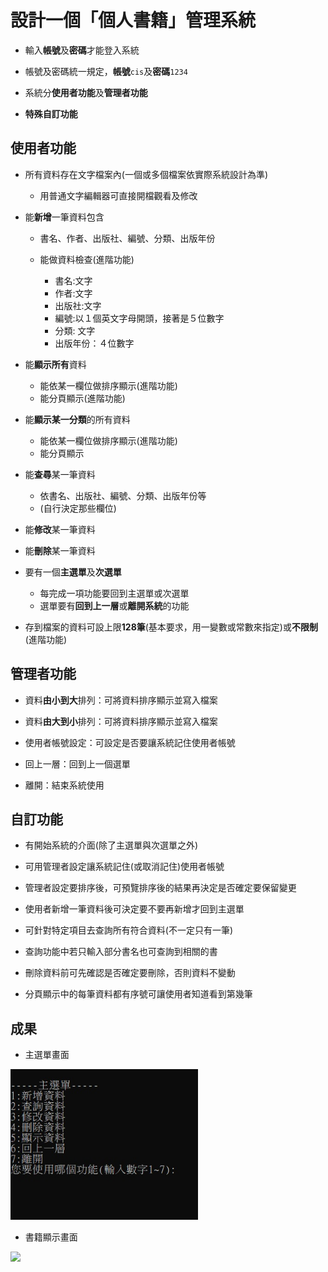 # 設計一個「個人書籍」管理系統

+ 輸入**帳號**及**密碼**才能登入系統

+ 帳號及密碼統一規定，**帳號**`cis`及**密碼**`1234`

+ 系統分**使用者功能**及**管理者功能**

+ **特殊自訂功能**

## 使用者功能
+ 所有資料存在文字檔案內(一個或多個檔案依實際系統設計為準)

	- 用普通文字編輯器可直接開檔觀看及修改
	
+ 能**新增**一筆資料包含

	- 書名、作者、出版社、編號、分類、出版年份
	- 能做資料檢查(進階功能)
	
		- 書名:文字
		- 作者:文字
		- 出版社:文字
		- 編號:以１個英文字母開頭，接著是５位數字
		- 分類: 文字
		- 出版年份：４位數字
		
+ 能**顯示所有**資料

	- 能依某一欄位做排序顯示(進階功能)
	- 能分頁顯示(進階功能)
	
+ 能**顯示某一分類**的所有資料

	- 能依某一欄位做排序顯示(進階功能)
	- 能分頁顯示
	
+ 能**查尋**某一筆資料

	- 依書名、出版社、編號、分類、出版年份等
	- (自行決定那些欄位)
	
+ 能**修改**某一筆資料

+ 能**刪除**某一筆資料

+ 要有一個**主選單**及**次選單**

	- 每完成一項功能要回到主選單或次選單
	- 選單要有**回到上一層**或**離開系統**的功能
	
+ 存到檔案的資料可設上限**128筆**(基本要求，用一變數或常數來指定)或**不限制**(進階功能)

## 管理者功能
+ 資料**由小到大**排列：可將資料排序顯示並寫入檔案

+ 資料**由大到小**排列：可將資料排序顯示並寫入檔案

+ 使用者帳號設定：可設定是否要讓系統記住使用者帳號

+ 回上一層：回到上一個選單

+ 離開：結束系統使用

## 自訂功能
+ 有開始系統的介面(除了主選單與次選單之外)

+ 可用管理者設定讓系統記住(或取消記住)使用者帳號

+ 管理者設定要排序後，可預覽排序後的結果再決定是否確定要保留變更

+ 使用者新增一筆資料後可決定要不要再新增才回到主選單

+ 可針對特定項目去查詢所有符合資料(不一定只有一筆)

+ 查詢功能中若只輸入部分書名也可查詢到相關的書

+ 刪除資料前可先確認是否確定要刪除，否則資料不變動

+ 分頁顯示中的每筆資料都有序號可讓使用者知道看到第幾筆

## 成果
+ 主選單畫面

<img src="https://github.com/gigilin7/Java/blob/master/picture/%E4%B8%BB%E9%81%B8%E5%96%AE.jpg" width=300>

+ 書籍顯示畫面

<img src="https://github.com/gigilin7/Java/blob/master/picture/%E6%9B%B8.jpg" height=200>
